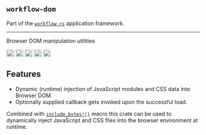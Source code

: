 ## `workflow-dom`

Part of the [`workflow-rs`](https://github.com/workflow-rs) application framework.

***

Browser DOM manipulation utilities


[<img alt="github" src="https://img.shields.io/badge/github-workflow--rs-8da0cb?style=for-the-badge&labelColor=555555&color=8da0cb&logo=github" height="20">](https://github.com/workflow-rs/workflow-rs)
[<img alt="crates.io" src="https://img.shields.io/crates/v/workflow-dom.svg?maxAge=2592000&style=for-the-badge&color=fc8d62&logo=rust" height="20">](https://crates.io/crates/workflow-dom)
[<img alt="docs.rs" src="https://img.shields.io/badge/docs.rs-workflow--dom-56c2a5?maxAge=2592000&style=for-the-badge&logo=rust" height="20">](https://docs.rs/workflow-dom)
<img alt="license" src="https://img.shields.io/crates/l/workflow-dom.svg?maxAge=2592000&color=6ac&style=for-the-badge&logoColor=fff" height="20">
<img src="https://img.shields.io/badge/platform- wasm32/browser -informational?style=for-the-badge&color=50a0f0" height="20">

## Features

* Dynamic (runtime) injection of JsvaScript modules and CSS data into Browser DOM
* Optionally supplied callback gets invoked upon the successful load.

Combined with [`include_bytes!()`](https://doc.rust-lang.org/std/macro.include_bytes.html) macro this crate can be used to dynamically inject JavaScript and CSS files into the browser environment at runtime.

